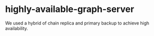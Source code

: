 # highly-available-graph-server
We used a hybrid of chain replica and primary backup to achieve high availability.
